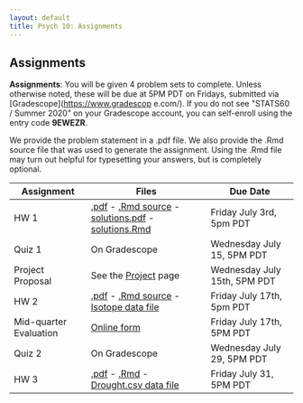 ```yaml
---
layout: default
title: Psych 10: Assignments
---
```

## Assignments

**Assignments**: You will be given 4 problem sets to complete.  Unless otherwise noted, these will be due at 5PM PDT on Fridays, submitted via [Gradescope](https://www.gradescop
e.com/). If you do not see "STATS60 / Summer 2020" on your Gradescope account, you can self-enroll using the entry code **9EWEZR**.

We provide the problem statement in a .pdf file. We also provide the .Rmd source file that was used to generate the assignment. Using the .Rmd file may turn out helpful for typesetting your answers, but is completely optional.

|Assignment|Files|Due Date|
| ---|---|---|
|HW 1 |[.pdf](hw1/hw1.pdf) - [.Rmd source](hw1/hw1.Rmd) - [solutions.pdf](hw1/hw1sol.pdf) - [solutions.Rmd](hw1/hw1sol.Rmd)|Friday July 3rd, 5pm PDT
|Quiz 1| On Gradescope| Wednesday July 15, 5PM PDT
|Project Proposal|See the [Project](../project) page| Wednesday July 15th, 5PM PDT
|HW 2 |[.pdf](hw2/hw2.pdf) - [.Rmd source](hw2/hw2.Rmd) - [Isotope data file](hw2/IsotopeData.xlsx)|Friday July 17th, 5pm PDT
|Mid-quarter Evaluation| [Online form](https://docs.google.com/forms/d/1ZrKm-FBKC6IqheyPTZ8s_FLWArUcJTgy2acq8n9BsxI/) |Friday July 17th, 5PM PDT
|Quiz 2| On Gradescope| Wednesday July 29, 5PM PDT
|HW 3| [.pdf](hw3/hw3.pdf) - [.Rmd](hw3/hw3.Rmd) - [Drought.csv data file](hw3/drought.csv)|Friday July 31, 5PM PDT

